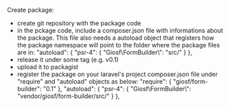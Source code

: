 Create package:

- create git repository with the package code
- in the pckage code, include a composer.json file with informations about the package. This file also needs a autoload object that registers how the package namespace will point to the folder where the package files are in:
    "autoload": {
        "psr-4": {
            "Giosf\\FormBuilder\\": "src/"
        }
    },
- release it under some tag (e.g. v0.1)
- upload it to packagist
- register the package on your laravel's project composer.json file under "require" and "autoload" objects as below:
    "require": {
        "giosf/form-builder": "0.1"
    },
    "autoload": {
        "psr-4": {
            "Giosf\\FormBuilder\\": "vendor/giosf/form-builder/src/"
        }
    },


